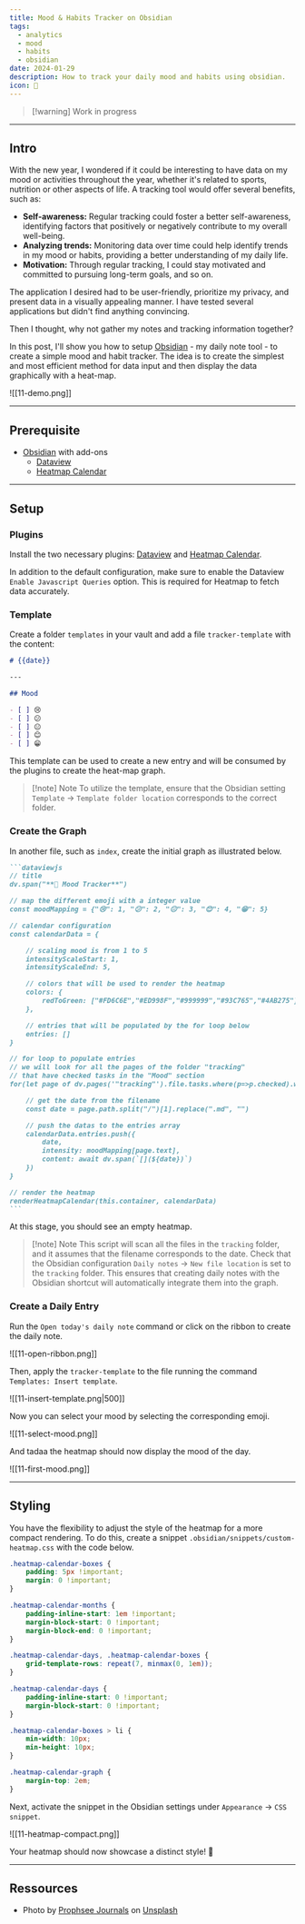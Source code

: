 ```yaml
---
title: Mood & Habits Tracker on Obsidian
tags:
  - analytics
  - mood
  - habits
  - obsidian
date: 2024-01-29
description: How to track your daily mood and habits using obsidian.
icon: 📅
---
```

> [!warning] Work in progress

---
## Intro

With the new year, I wondered if it could be interesting to have data on my mood or activities throughout the year, whether it's related to sports, nutrition or other aspects of life. A tracking tool would offer several benefits, such as:
- **Self-awareness:** Regular tracking could foster a better self-awareness, identifying factors that positively or negatively contribute to my overall well-being.
- **Analyzing trends:** Monitoring data over time could help identify trends in my mood or habits, providing a better understanding of my daily life.
- **Motivation:** Through regular tracking, I could stay motivated and committed to pursuing long-term goals, and so on.


The application I desired had to be user-friendly, prioritize my privacy, and present data in a visually appealing manner. I have tested several applications but didn't find anything convincing.

Then I thought, why not gather my notes and tracking information together?

In this post, I'll show you how to setup [Obsidian]() - my daily note tool - to create a simple mood and habit tracker. The idea is to create the simplest and most efficient method for data input and then display the data graphically with a heat-map.

![[11-demo.png]]

---
## Prerequisite

- [Obsidian]() with add-ons
	- [Dataview](https://github.com/blacksmithgu/obsidian-dataview)
	- [Heatmap Calendar](https://github.com/Richardsl/heatmap-calendar-obsidian)

---
## Setup

### Plugins

Install the two necessary plugins: [Dataview](https://github.com/blacksmithgu/obsidian-dataview) and [Heatmap Calendar](https://github.com/Richardsl/heatmap-calendar-obsidian).

In addition to the default configuration, make sure to enable the Dataview `Enable Javascript Queries` option. This is required for Heatmap to fetch data accurately.

### Template

Create a folder `templates` in your vault and add a file `tracker-template` with the content:

```md
# {{date}}

---

## Mood

- [ ] 😢
- [ ] 😕
- [ ] 😐
- [ ] 😊
- [ ] 😁

```

This template can be used to create a new entry and will be consumed by the plugins to create the heat-map graph.

> [!note] Note
> To utilize the template, ensure that the Obsidian setting `Template` -> `Template folder location` corresponds to the correct folder.

### Create the Graph

In another file, such as `index`, create the initial graph as illustrated below.


````md
```dataviewjs
// title
dv.span("**🙌 Mood Tracker**")

// map the different emoji with a integer value
const moodMapping = {"😢": 1, "😕": 2, "😐": 3, "😊": 4, "😁": 5}

// calendar configuration
const calendarData = {

	// scaling mood is from 1 to 5
	intensityScaleStart: 1,
	intensityScaleEnd: 5,

	// colors that will be used to render the heatmap
	colors: {
		redToGreen: ["#FD6C6E","#ED998F","#999999","#93C765","#4AB275"]
	},

	// entries that will be populated by the for loop below
	entries: []
}

// for loop to populate entries
// we will look for all the pages of the folder "tracking"
// that have checked tasks in the "Mood" section
for(let page of dv.pages('"tracking"').file.tasks.where(p=>p.checked).where(p=>String(p.section).includes("Mood"))){

	// get the date from the filename
	const date = page.path.split("/")[1].replace(".md", "")

	// push the datas to the entries array
    calendarData.entries.push({
        date,
		intensity: moodMapping[page.text],
		content: await dv.span(`[](${date})`)
    })
}

// render the heatmap
renderHeatmapCalendar(this.container, calendarData)
```
````

At this stage, you should see an empty heatmap.

>[!note] Note
>This script will scan all the files in the `tracking` folder, and it assumes that the filename corresponds to the date. Check that the Obsidian configuration `Daily notes` -> `New file location` is set to the `tracking` folder. This ensures that creating daily notes with the Obsidian shortcut will automatically integrate them into the graph.

### Create a Daily Entry

Run the `Open today's daily note` command or click on the ribbon to create the daily note.

![[11-open-ribbon.png]]

Then, apply the `tracker-template` to the file running the command `Templates: Insert template`.

![[11-insert-template.png|500]]

Now you can select your mood by selecting the corresponding emoji.

![[11-select-mood.png]]

And tadaa the heatmap should now display the mood of the day.

![[11-first-mood.png]]

---
## Styling

You have the flexibility to adjust the style of the heatmap for a more compact rendering. To do this, create a snippet `.obsidian/snippets/custom-heatmap.css` with the code below.

```css
.heatmap-calendar-boxes {
    padding: 5px !important;
    margin: 0 !important;
}

.heatmap-calendar-months {
    padding-inline-start: 1em !important;
    margin-block-start: 0 !important;
    margin-block-end: 0 !important;
}

.heatmap-calendar-days, .heatmap-calendar-boxes {
    grid-template-rows: repeat(7, minmax(0, 1em));
}

.heatmap-calendar-days {
    padding-inline-start: 0 !important;
    margin-block-start: 0 !important;
}

.heatmap-calendar-boxes > li {
    min-width: 10px;
    min-height: 10px;
}

.heatmap-calendar-graph {
    margin-top: 2em;
}

```

Next, activate the snippet in the Obsidian settings under `Appearance` -> `CSS snippet`.

![[11-heatmap-compact.png]]

Your heatmap should now showcase a distinct style! 🚀

---
## Ressources

- Photo by [Prophsee Journals](https://unsplash.com/@prophsee?utm_content=creditCopyText&utm_medium=referral&utm_source=unsplash) on [Unsplash](https://unsplash.com/photos/white-book-WI30grRfBnE?utm_content=creditCopyText&utm_medium=referral&utm_source=unsplash)